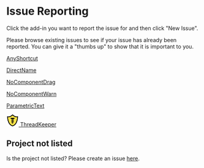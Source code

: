 # Issue Reporting

Click the add-in you want to report the issue for and then click "New
Issue".

Please browse existing issues to see if your issue has already been
reported. You can give it a "thumbs up" to show that it is important
to you.

[AnyShortcut](https://github.com/thomasa88/AnyShortcut/issues)

[DirectName](https://github.com/thomasa88/DirectName/issues)

[NoComponentDrag](https://github.com/thomasa88/NoComponentDrag/issues)

[NoComponentWarn](https://github.com/thomasa88/NoComponentWarn/issues)

[ParametricText](https://github.com/thomasa88/ParametricText/issues)

[<img src="https://raw.githubusercontent.com/thomasa88/ThreadKeeper/master/app_store/store_logo.png" style="height: 32px;"> ThreadKeeper](https://github.com/thomasa88/ThreadKeeper/issues)

## Project not listed

Is the project not listed? Please create an issue
[here](https://github.com/thomasa88/fusion360-addins/issues).
